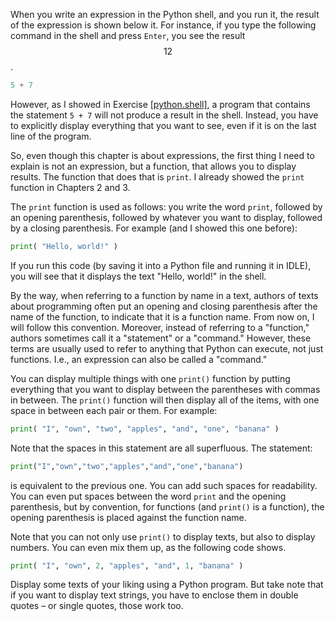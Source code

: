 When you write an expression in the Python shell, and you run it, the
result of the expression is shown below it. For instance, if you type
the following command in the shell and press `Enter`, you see the result
$$12$$.

```python
5 + 7
```

However, as I showed in Exercise
<a href="#python.shell" data-reference-type="ref" data-reference="python.shell">[python.shell]</a>,
a program that contains the statement `5 + 7` will not produce a result
in the shell. Instead, you have to explicitly display everything that
you want to see, even if it is on the last line of the program.

So, even though this chapter is about expressions, the first thing I
need to explain is not an expression, but a function, that allows you to
display results. The function that does that is `print`. I already
showed the `print` function in Chapters
2
and
3.

The `print` function is used as follows: you write the word `print`,
followed by an opening parenthesis, followed by whatever you want to
display, followed by a closing parenthesis. For example (and I showed
this one before):

```python
print( "Hello, world!" )
```

If you run this code (by saving it into a Python file and running it in
IDLE), you will see that it displays the text "Hello, world!" in the
shell.

By the way, when referring to a function by name in a text, authors of
texts about programming often put an opening and closing parenthesis
after the name of the function, to indicate that it is a function name.
From now on, I will follow this convention. Moreover, instead of
referring to a "function," authors sometimes call it a "statement" or a
"command." However, these terms are usually used to refer to anything
that Python can execute, not just functions. I.e., an expression can
also be called a "command."

You can display multiple things with one `print()` function by putting
everything that you want to display between the parentheses with commas
in between. The `print()` function will then display all of the items,
with one space in between each pair or them. For example:

```python
print( "I", "own", "two", "apples", "and", "one", "banana" )
```

Note that the spaces in this statement are all superfluous. The
statement:

```python
print("I","own","two","apples","and","one","banana")
```

is equivalent to the previous one. You can add such spaces for
readability. You can even put spaces between the word `print` and the
opening parenthesis, but by convention, for functions (and `print()` is
a function), the opening parenthesis is placed against the function
name.

Note that you can not only use `print()` to display texts, but also to
display numbers. You can even mix them up, as the following code shows.

```python
print( "I", "own", 2, "apples", "and", 1, "banana" )
```

Display some texts of your liking using a Python program. But take note
that if you want to display text strings, you have to enclose them in
double quotes – or single quotes, those work too.
